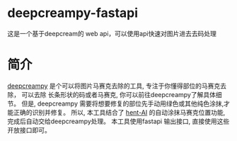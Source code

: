 # deepcreampy-fastapi
这是一个基于deepcream的 web api，可以使用api快速对图片进去去码处理

# 简介
<a target="_blank"  href="https://github.com/cookieY/DeepCreamPy">deepcreampy</a> 是个可以将图片马赛克去除的工具, 专注于你懂得部位的马赛克去除， 可以去除 长条形状的码或者马赛克, 你可以前往deepcreampy了解具体细节。 
但是, deepcreampy 需要将想要修复的部位先手动用绿色或其他纯色涂抹,才能正确的识别并修复。 所以, 本工具结合了 <a href="https://github.com/natethegreate/hent-AI">hent-AI</a> 的自动涂抹马赛克位置功能, 完成后自动交给deepcreampy处理。
本工具使用fastapi 输出接口, 直接使用这些开放接口即可。
